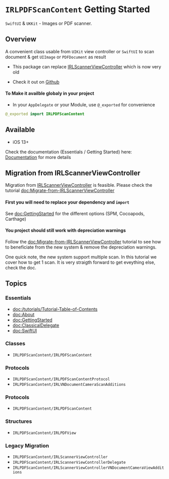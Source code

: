 # ``IRLPDFScanContent`` Getting Started
`SwiftUI` & `UKKit` - Images or PDF scanner.

## Overview
A convenient class usable from `UIKit` view controller or `SwiftUI` to scan document & get `UIImage` or `PDFDocument` as result

- This package can replace [IRLScannerViewController](https://github.com/charlymr/IRLDocumentScanner) which is now very old

- Check it out on [Github](https://github.com/charlymr/IRLPDFScanContent) 

#### To Make it availble globaly in your project

- In your `AppDelegate` or your Module, use `@_exported` for convenience
```swift
@_exported import IRLPDFScanContent
```

## Available

- iOS 13+

Check the documentation (Essentials / Getting Started) here: [Documentation](https://irlpdfscancontent.irlmobile.com/tutorials/tutorial-table-of-contents) for more details

## Migration from IRLScannerViewController
Migration from [IRLScannerViewController](https://github.com/charlymr/IRLDocumentScanner) is feasible. Please check the tutorial <doc:Migrate-from-IRLScannerViewController>

#### First you will need to replace your dependency and `import`
See <doc:GettingStarted> for the different options (SPM, Cocoapods, Carthage)

#### You project should still work with depreciation warnings
Follow the <doc:Migrate-from-IRLScannerViewController> tutorial to see how to beneficiate from the new system & remove the depreciation warnings.

One quick note, the new system support multiple scan. In this tutorial we cover how to get 1 scan. It is very straigth forward to get eveything else, check the doc.

## Topics

### Essentials

- <doc:/tutorials/Tutorial-Table-of-Contents>
- <doc:About>
- <doc:GettingStarted>
- <doc:ClassicalDelegate>
- <doc:SwiftUI>

### Classes

- ``IRLPDFScanContent/IRLPDFScanContent``

### Protocols

- ``IRLPDFScanContent/IRLPDFScanContentProtocol``
- ``IRLPDFScanContent/IRLVNDocumentCameraScanAdditions``

### Protocols

- ``IRLPDFScanContent/IRLPDFScanContent``

### Structures

- ``IRLPDFScanContent/IRLPDFView``

### Legacy Migration

- ``IRLPDFScanContent/IRLScannerViewController``
- ``IRLPDFScanContent/IRLScannerViewControllerDelegate``
- ``IRLPDFScanContent/IRLScannerViewControllerVNDocumentCameraViewAdditions``

